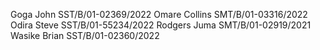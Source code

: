 Goga John  SST/B/01-02369/2022
Omare Collins SMT/B/01-03316/2022
Odira Steve   SST/B/01-55234/2022
Rodgers Juma  SMT/B/01-02919/2021
Wasike Brian  SST/B/01-02360/2022
